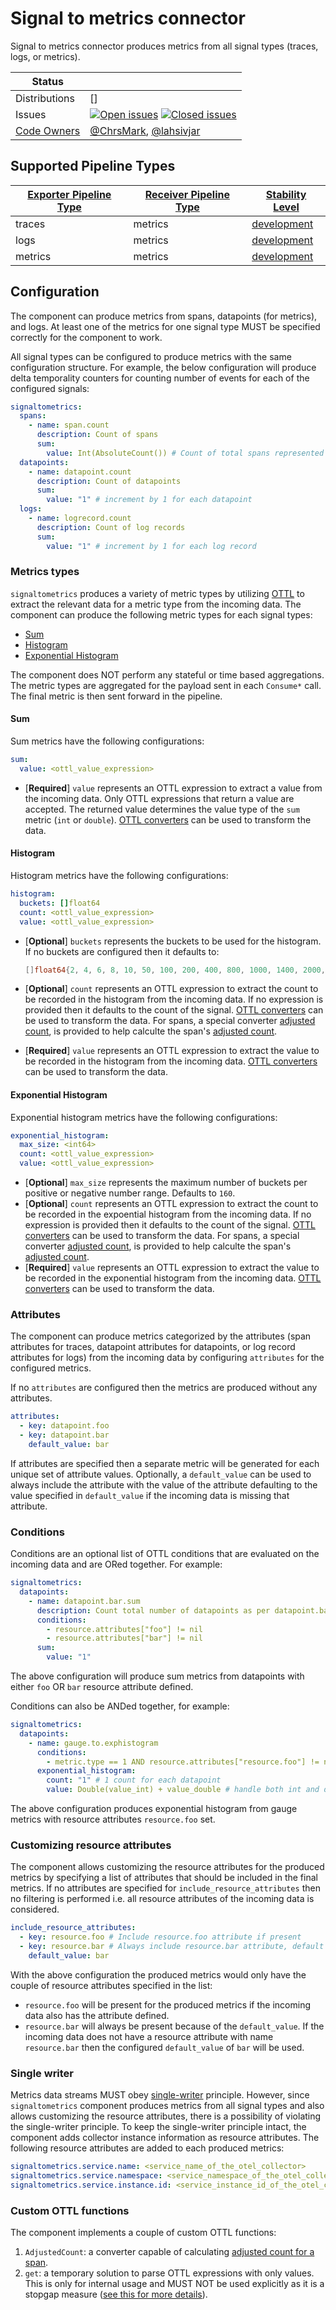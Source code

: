 # Signal to metrics connector

Signal to metrics connector produces metrics from all signal types (traces,
logs, or metrics).

<!-- status autogenerated section -->
| Status        |           |
| ------------- |-----------|
| Distributions | [] |
| Issues        | [![Open issues](https://img.shields.io/github/issues-search/open-telemetry/opentelemetry-collector-contrib?query=is%3Aissue%20is%3Aopen%20label%3Aconnector%2Fsignaltometrics%20&label=open&color=orange&logo=opentelemetry)](https://github.com/open-telemetry/opentelemetry-collector-contrib/issues?q=is%3Aopen+is%3Aissue+label%3Aconnector%2Fsignaltometrics) [![Closed issues](https://img.shields.io/github/issues-search/open-telemetry/opentelemetry-collector-contrib?query=is%3Aissue%20is%3Aclosed%20label%3Aconnector%2Fsignaltometrics%20&label=closed&color=blue&logo=opentelemetry)](https://github.com/open-telemetry/opentelemetry-collector-contrib/issues?q=is%3Aclosed+is%3Aissue+label%3Aconnector%2Fsignaltometrics) |
| [Code Owners](https://github.com/open-telemetry/opentelemetry-collector-contrib/blob/main/CONTRIBUTING.md#becoming-a-code-owner)    | [@ChrsMark](https://www.github.com/ChrsMark), [@lahsivjar](https://www.github.com/lahsivjar) |

[development]: https://github.com/open-telemetry/opentelemetry-collector/blob/main/docs/component-stability.md#development

## Supported Pipeline Types

| [Exporter Pipeline Type] | [Receiver Pipeline Type] | [Stability Level] |
| ------------------------ | ------------------------ | ----------------- |
| traces | metrics | [development] |
| logs | metrics | [development] |
| metrics | metrics | [development] |

[Exporter Pipeline Type]: https://github.com/open-telemetry/opentelemetry-collector/blob/main/connector/README.md#exporter-pipeline-type
[Receiver Pipeline Type]: https://github.com/open-telemetry/opentelemetry-collector/blob/main/connector/README.md#receiver-pipeline-type
[Stability Level]: https://github.com/open-telemetry/opentelemetry-collector/blob/main/docs/component-stability.md#stability-levels
<!-- end autogenerated section -->

## Configuration

The component can produce metrics from spans, datapoints (for metrics), and logs.
At least one of the metrics for one signal type MUST be specified correctly for
the component to work.

All signal types can be configured to produce metrics with the same configuration
structure. For example, the below configuration will produce delta temporality counters
for counting number of events for each of the configured signals:

```yaml
signaltometrics:
  spans:
    - name: span.count
      description: Count of spans
      sum:
        value: Int(AbsoluteCount()) # Count of total spans represented by each span
  datapoints:
    - name: datapoint.count
      description: Count of datapoints
      sum:
        value: "1" # increment by 1 for each datapoint
  logs:
    - name: logrecord.count
      description: Count of log records
      sum:
        value: "1" # increment by 1 for each log record
```

### Metrics types

`signaltometrics` produces a variety of metric types by utilizing [OTTL](https://github.com/open-telemetry/opentelemetry-collector-contrib/blob/main/pkg/ottl/README.md)
to extract the relevant data for a metric type from the incoming data. The
component can produce the following metric types for each signal types:

- [Sum](https://opentelemetry.io/docs/specs/otel/metrics/data-model/#sums)
- [Histogram](https://opentelemetry.io/docs/specs/otel/metrics/data-model/#histogram)
- [Exponential Histogram](https://opentelemetry.io/docs/specs/otel/metrics/data-model/#exponentialhistogram)

The component does NOT perform any stateful or time based aggregations. The metric
types are aggregated for the payload sent in each `Consume*` call. The final metric
is then sent forward in the pipeline.

#### Sum

Sum metrics have the following configurations:

```yaml
sum:
  value: <ottl_value_expression>
```

- [**Required**] `value` represents an OTTL expression to extract a value from the
  incoming data. Only OTTL expressions that return a value are accepted. The
  returned value determines the value type of the `sum` metric (`int` or `double`).
  [OTTL converters](https://pkg.go.dev/github.com/open-telemetry/opentelemetry-collector-contrib/pkg/ottl/ottlfuncs#readme-converters)
  can be used to transform the data.

#### Histogram

Histogram metrics have the following configurations:

```yaml
histogram:
  buckets: []float64
  count: <ottl_value_expression>
  value: <ottl_value_expression>
```

- [**Optional**] `buckets` represents the buckets to be used for the histogram.
  If no buckets are configured then it defaults to:

  ```go
  []float64{2, 4, 6, 8, 10, 50, 100, 200, 400, 800, 1000, 1400, 2000, 5000, 10_000, 15_000}
  ```

- [**Optional**] `count` represents an OTTL expression to extract the count to be
  recorded in the histogram from the incoming data. If no expression is provided
  then it defaults to the count of the signal. [OTTL converters](https://pkg.go.dev/github.com/open-telemetry/opentelemetry-collector-contrib/pkg/ottl/ottlfuncs#readme-converters)
  can be used to transform the data. For spans, a special converter [adjusted count](#custom-ottl-functions),
  is provided to help calculte the span's [adjusted count](https://opentelemetry.io/docs/specs/otel/trace/tracestate-probability-sampling-experimental/#adjusted-count).
- [**Required**] `value` represents an OTTL expression to extract the value to be
  recorded in the histogram from the incoming data. [OTTL converters](https://pkg.go.dev/github.com/open-telemetry/opentelemetry-collector-contrib/pkg/ottl/ottlfuncs#readme-converters)
  can be used to transform the data.

#### Exponential Histogram

Exponential histogram metrics have the following configurations:

```yaml
exponential_histogram:
  max_size: <int64>
  count: <ottl_value_expression>
  value: <ottl_value_expression>
```

- [**Optional**] `max_size` represents the maximum number of buckets per positive
  or negative number range. Defaults to `160`.
- [**Optional**] `count` represents an OTTL expression to extract the count to be
  recorded in the expoential histogram from the incoming data. If no expression
  is provided then it defaults to the count of the signal. [OTTL converters](https://pkg.go.dev/github.com/open-telemetry/opentelemetry-collector-contrib/pkg/ottl/ottlfuncs#readme-converters)
  can be used to transform the data. For spans, a special converter [adjusted count](#custom-ottl-functions),
  is provided to help calculte the span's [adjusted count](https://opentelemetry.io/docs/specs/otel/trace/tracestate-probability-sampling-experimental/#adjusted-count).
- [**Required**] `value` represents an OTTL expression to extract the value to be
  recorded in the exponential histogram from the incoming data. [OTTL converters](https://pkg.go.dev/github.com/open-telemetry/opentelemetry-collector-contrib/pkg/ottl/ottlfuncs#readme-converters)
  can be used to transform the data.

### Attributes

The component can produce metrics categorized by the attributes (span attributes
for traces, datapoint attributes for datapoints, or log record attributes for logs)
from the incoming data by configuring `attributes` for the configured metrics.

If no `attributes` are configured then the metrics are produced without any attributes.

```yaml
attributes:
  - key: datapoint.foo
  - key: datapoint.bar
    default_value: bar
```

If attributes are specified then a separate metric will be generated for each unique
set of attribute values. Optionally, a `default_value` can be used to always include
the attribute with the value of the attribute defaulting to the value specified in
`default_value` if the incoming data is missing that attribute.

### Conditions

Conditions are an optional list of OTTL conditions that are evaluated on the incoming
data and are ORed together. For example:

```yaml
signaltometrics:
  datapoints:
    - name: datapoint.bar.sum
      description: Count total number of datapoints as per datapoint.bar attribute
      conditions:
        - resource.attributes["foo"] != nil
        - resource.attributes["bar"] != nil
      sum:
        value: "1"
```

The above configuration will produce sum metrics from datapoints with either `foo`
OR `bar` resource attribute defined.

Conditions can also be ANDed together, for example:

```yaml
signaltometrics:
  datapoints:
    - name: gauge.to.exphistogram
      conditions:
        - metric.type == 1 AND resource.attributes["resource.foo"] != nil
      exponential_histogram:
        count: "1" # 1 count for each datapoint
        value: Double(value_int) + value_double # handle both int and double
```

The above configuration produces exponential histogram from gauge metrics with resource
attributes `resource.foo` set.

### Customizing resource attributes

The component allows customizing the resource attributes for the produced metrics
by specifying a list of attributes that should be included in the final metrics.
If no attributes are specified for `include_resource_attributes` then no filtering
is performed i.e. all resource attributes of the incoming data is considered.

```yaml
include_resource_attributes:
  - key: resource.foo # Include resource.foo attribute if present
  - key: resource.bar # Always include resource.bar attribute, default to bar
    default_value: bar
```

With the above configuration the produced metrics would only have the couple of
resource attributes specified in the list:

- `resource.foo` will be present for the produced metrics if the incoming data also
  has the attribute defined.
- `resource.bar` will always be present because of the `default_value`. If the incoming
  data does not have a resource attribute with name `resource.bar` then the configured
  `default_value` of `bar` will be used.

### Single writer

Metrics data streams MUST obey [single-writer](https://opentelemetry.io/docs/specs/otel/metrics/data-model/#single-writer)
principle. However, since `signaltometrics` component produces metrics from all signal
types and also allows customizing the resource attributes, there is a possibility
of violating the single-writer principle. To keep the single-writer principle intact,
the component adds collector instance information as resource attributes. The following
resource attributes are added to each produced metrics:

```yaml
signaltometrics.service.name: <service_name_of_the_otel_collector>
signaltometrics.service.namespace: <service_namespace_of_the_otel_collector>
signaltometrics.service.instance.id: <service_instance_id_of_the_otel_collector>
```

### Custom OTTL functions

The component implements a couple of custom OTTL functions:

1. `AdjustedCount`: a converter capable of calculating [adjusted count for a span](https://github.com/open-telemetry/oteps/blob/main/text/trace/0235-sampling-threshold-in-trace-state.md).
2. `get`: a temporary solution to parse OTTL expressions with only values. This is
only for internal usage and MUST NOT be used explicitly as it is a stopgap measure
([see this for more details](https://github.com/open-telemetry/opentelemetry-collector-contrib/issues/35621)).

